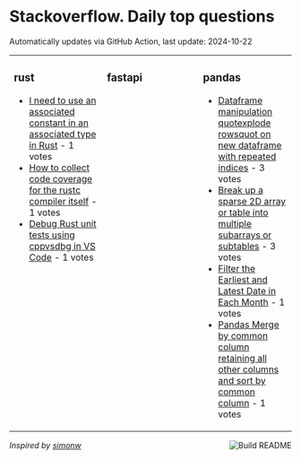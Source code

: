 # Stackoverflow. Daily top questions 

Automatically updates via GitHub Action, last update: <!-- date starts -->2024-10-22<!-- date ends -->


<table><tr><td valign="top" width="33%">

### rust
<!-- rust starts -->
* [I need to use an associated constant in an associated type in Rust](https://stackoverflow.com/questions/79111627/i-need-to-use-an-associated-constant-in-an-associated-type-in-rust) - 1 votes
* [How to collect code coverage for the rustc compiler itself](https://stackoverflow.com/questions/79112200/how-to-collect-code-coverage-for-the-rustc-compiler-itself) - 1 votes
* [Debug Rust unit tests using cppvsdbg in VS Code](https://stackoverflow.com/questions/79111105/debug-rust-unit-tests-using-cppvsdbg-in-vs-code) - 1 votes
<!-- rust ends -->
</td><td valign="top" width="34%">


### fastapi
<!-- fastapi starts -->

<!-- fastapi ends -->
</td><td valign="top" width="34%">


### pandas
<!-- pandas starts -->
* [Dataframe manipulation quotexplode rowsquot on new dataframe with repeated indices](https://stackoverflow.com/questions/79109524/dataframe-manipulation-explode-rows-on-new-dataframe-with-repeated-indices) - 3 votes
* [Break up a sparse 2D array or table into multiple subarrays or subtables](https://stackoverflow.com/questions/79110939/break-up-a-sparse-2d-array-or-table-into-multiple-subarrays-or-subtables) - 3 votes
* [Filter the Earliest and Latest Date in Each Month](https://stackoverflow.com/questions/79114445/filter-the-earliest-and-latest-date-in-each-month) - 1 votes
* [Pandas Merge by common column retaining all other columns and sort by common column](https://stackoverflow.com/questions/79112101/pandas-merge-by-common-column-retaining-all-other-columns-and-sort-by-common-co) - 1 votes
<!-- pandas ends -->
</td></tr></table>

<a href="https://github.com/hp0404/hp0404/actions"><img src="https://github.com/hp0404/hp0404/workflows/Build%20README/badge.svg" align="right" alt="Build README"></a> <p>*Inspired by  [simonw](https://github.com/simonw/simonw)*</p>
